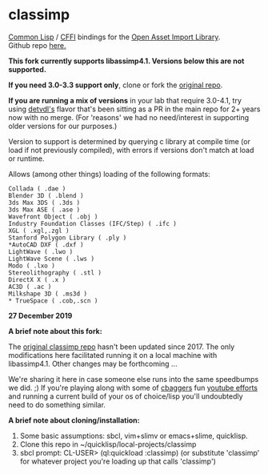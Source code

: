# classimp


[Common Lisp](https://common-lisp.net/) / [CFFI](https://common-lisp.net/project/cffi/) bindings for the [Open Asset Import Library](http://www.assimp.org/).  
Github repo [here.](https://github.com/assimp/assimp)

**This fork currently supports libassimp4.1. Versions below this are not supported.**
 
**If you need 3.0-3.3 support only**, clone or fork the [original repo](https://github.com/3b/classimp).

**If you are running a mix of versions** in your lab that require 3.0-4.1, try using [detvdl's](https://github.com/detvdl/classimp) flavor that's been sitting as a PR
in the main repo for 2+ years now with no merge. (For 'reasons' we had no need/interest in supporting older versions for our purposes.)

Version to support is determined by querying c library at compile time (or load if not
previously compiled), with errors if versions don't match at load or
runtime. 

Allows (among other things) loading of the following formats:

    Collada ( .dae )
    Blender 3D ( .blend )
    3ds Max 3DS ( .3ds )
    3ds Max ASE ( .ase )
    Wavefront Object ( .obj )
    Industry Foundation Classes (IFC/Step) ( .ifc )
    XGL ( .xgl,.zgl )
    Stanford Polygon Library ( .ply )
    *AutoCAD DXF ( .dxf )
    LightWave ( .lwo )
    LightWave Scene ( .lws )
    Modo ( .lxo )
    Stereolithography ( .stl )
    DirectX X ( .x )
    AC3D ( .ac )
    Milkshape 3D ( .ms3d )
    * TrueSpace ( .cob,.scn )



**27 December 2019**

**A brief note about this fork:**

The [original classimp repo](https://github.com/3b/classimp) hasn't been updated since 2017. The only
modifications here facilitated running it on a local machine with
libassimp4.1.  Other changes may be forthcoming ...

We're sharing it here in case someone else runs into the same speedbumps we did.
;)  If you're playing along with some of [cbaggers](https://github.com/cbaggers/) fun [youtube efforts](https://www.youtube.com/watch?v=82o5NeyZtvw) and running a current build of your os of choice/lisp you'll undoubtedly need to do something similar.

**A brief note about cloning/installation:**

1) Some basic assumptions: sbcl, vim+slimv or emacs+slime, quicklisp.
2) Clone this repo in ~/quicklisp/local-projects/classimp
3) sbcl prompt: CL-USER> (ql:quickload :classimp) (or substitute 'classimp'
   for whatever project you're loading up that calls 'classimp')
